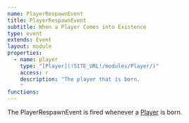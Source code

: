 ```yaml
---
name: PlayerRespawnEvent
title: PlayerRespawnEvent
subtitle: When a Player Comes into Existence
type: event
extends: Event
layout: module
properties:  
  - name: player
    type: "[Player](!SITE_URL!/modules/Player/)"
    access: r
    description: "The player that is born.
    "
functions:
---
```


The PlayerRespawnEvent is fired whenever a [Player](/modules/Player) is born.
